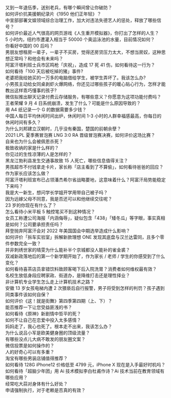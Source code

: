 又到一年退伍季，送别老兵，有哪个瞬间曾让你破防？  
如何评价抗美援朝纪录片《1950 他们正年轻》？  
中宣部部署文娱领域综合治理工作，加大对违法失德艺人的惩处，释放了哪些信号？  
如何评价最近人气很高的网页游戏《人生重开模拟器》，你打出了怎样的人生？  
5 小时内，纽约市遭灌入相当于 50000 个奥运泳池的水量，目前情况如何？  
你看好中国的 00 后吗？  
男朋友想租房一辈子，一辈子不买房，觉得还房贷压力太大，不想当房奴，这种思想正常吗？和他会有未来吗？  
阿富汗塔利班士兵市区鸣枪「庆祝」，造成 17 死 41 伤，如何看待这一行为？  
如何看待「100 天后被吃掉的猪」事件?  
老婆把我给她买的一万多的电脑借给学生，被学生弄坏了。我该怎么办?  
小男孩主动给女同桌剥虾火爆网络，你还见过哪些孩子的暖心贴心行为，怎样才能教出这样乖巧懂事的孩子?  
微信拟推出聊天记录付费云存储服务，有哪些意义？你愿意为这项功能付费吗？  
王者荣耀 9 月 4 日系统崩溃，发生了什么？可能是什么原因导致的？  
用 A4 纸记录一个 G 的数据需要多少钱？  
中国人每日平均休闲时间出炉，休闲时间 1-3 小时的人群幸福感最高，你每日的休闲时间有多久？  
为什么刘邦建立汉朝时，几乎没有秦国，楚国的前朝余孽？  
2021 LPL 夏季赛冒泡赛 LNG 3:0 RA 晋级冒泡赛决赛，如何评价这场比赛？  
自来也为什么会被佩恩杀死？  
极致收纳的家是什么样的？  
你见过的生性凉薄的人是怎样的？  
黑龙江勃利县发生交通事故致 15 人死亡，哪些信息值得关注？  
男孩超市不付钱拿走卡片，家长称「店主看到了不算偷」，如何看待爸爸的回应？作为家长应该怎么做？  
阿富汗塔利班宣布已占领潘杰希尔省战略要地，这意味着什么？阿富汗局势能稳定下来吗？  
我是大一新生，想问学长学姐开学用带自己被子吗？  
因为远嫁父母不同意，我是否还可以和他继续交往呢？  
23 岁的你现在有什么了？  
怎么看待小米平板 5 触控笔买不到这种情况？  
女员工称遭公司海报「内涵侮辱」，疑似包含「438」「矮冬瓜」等字眼，事实真相是如何？公司要承担责任吗？  
拜登抛弃阿富汗会对 2022 年美国国会中期选举造成什么影响？  
如何评价「拆车实验室」拆解新款理想 ONE 发现其底盘与汉兰达雷同，且多个零件参数完全一致？  
并非刺绣世家的晴雯为什么能补半个京城都没人能补的雀金裘？  
双减新政落地后的第一个新学期开始了，作为家长 / 老师 / 学生的你感受到了什么变化？  
如何看待喜茶店员拿错饮料致顾客喝下后入院洗胃？消费者如何维权最有效？  
名校生放低身段应聘家政、街道办，是降维打击还是理性择业？  
非计算机专业学生怎么走上计算机技术之路？  
安徽 13 岁女孩电梯内遭 2 次猥亵后自行报警，男子将受到怎样的判罚？孩子遇到同类事件该如何自保？  
如何评价《这！就是街舞》第四季第四期（上、下）？  
能否推荐一下让您受益匪浅的书？  
如何看待《原神》新剧情中哲平的死？  
如何不让自己在恋爱中投入太多感情？  
妈妈走了，我心也死了。根本走不出来，我该怎么办？  
为什么说吕小军是欧美健身圈的顶级流量？  
有哪些没点儿大病不敢发的朋友圈文案？  
微信投票是如何操作的？  
人的好奇心可以有多重？  
淘宝有哪些男装店铺值得推荐？  
如何看待 128G iPhone12 价格低至 4799 元，iPhone X 现在是入手最好时机吗？  
如何看待「超脑少年团」用 Ai 技术模拟李白杜甫作诗？Ai 技术当前在教育领域有哪些应用？  
经常吃大蒜对身体有什么好处？  
申请强制执行，对于老赖是否真的有效？  
